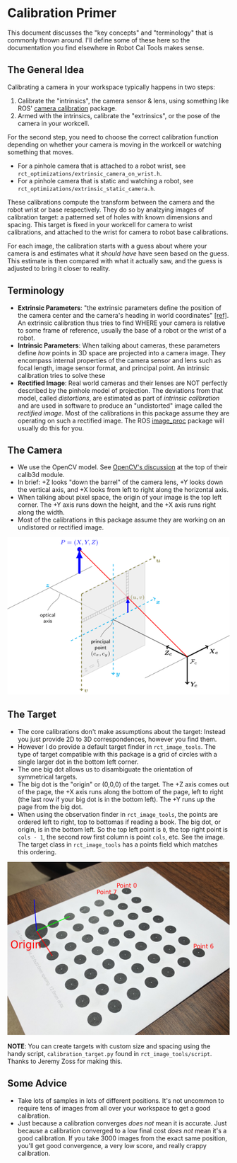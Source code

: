 # Calibration Primer
This document discusses the "key concepts" and "terminology" that is commonly thrown around. I'll define some of these here so the documentation you find elsewhere in Robot Cal Tools makes sense.

## The General Idea
Calibrating a camera in your workspace typically happens in two steps:
 1. Calibrate the "intrinsics", the camera sensor & lens, using something like ROS' [camera calibration](http://wiki.ros.org/camera_calibration) package.
 2. Armed with the intrinsics, calibrate the "extrinsics", or the pose of the camera in your workcell.

For the second step, you need to choose the correct calibration function depending on whether your camera is moving in the workcell or watching something that moves.
 - For a pinhole camera that is attached to a robot wrist, see `rct_optimizations/extrinsic_camera_on_wrist.h`.
 - For a pinhole camera that is static and watching a robot, see `rct_optimizations/extrinsic_static_camera.h`.

These calibrations compute the transform between the camera and the robot wrist or base respectively. They do so by analzying images of calibration target: a
patterned set of holes with known dimensions and spacing. This target is fixed in your workcell for camera to wrist calibrations, and attached to the wrist for
camera to robot base calibrations.

For each image, the calibration starts with a guess about where your camera is and estimates what it *should have* have seen based on the guess. This estimate
is then compared with what it actually saw, and the guess is adjusted to bring it closer to reality.

## Terminology
 - **Extrinsic Parameters**: "the extrinsic parameters define the position of the camera center and the camera's heading in world coordinates" [\[ref\]](https://en.wikipedia.org/wiki/Camera_resectioning#Extrinsic_parameters). An extrinsic calibration thus tries to find WHERE your camera is relative to some frame of reference, usually the base of a robot or the wrist of a robot.
 - **Intrinsic Parameters**: When talking about cameras, these parameters define *how* points in 3D space are projected into a camera image. They encompass internal properties of the camera sensor and lens such as focal length, image sensor format, and principal point. An intrinsic calibration tries to solve these
 - **Rectified Image**: Real world cameras and their lenses are NOT perfectly described by the pinhole model of projection. The deviations from that model, called *distortions*, are estimated as part of *intrinsic calibration* and are used in software to produce an "undistorted" image called the *rectified image*. Most of the calibrations in this package assume they are operating on such a rectified image. The ROS  [image_proc](http://wiki.ros.org/image_proc) package will usually do this for you.

## The Camera
 - We use the OpenCV model. See [OpenCV's discussion](https://docs.opencv.org/2.4/modules/calib3d/doc/camera_calibration_and_3d_reconstruction.html) at the top of their calib3d module.
 - In brief: +Z looks "down the barrel" of the camera lens, +Y looks down the vertical axis, and +X looks from left to right along  the horizontal axis.
 - When talking about pixel space, the origin of your image is the top left corner. The +Y axis runs down the height, and the +X axis runs right along the width.
 - Most of the calibrations in this package assume they are working on an undistored or rectified image.

![OpenCV Camera Model](docs/pinhole_camera_model.png)

## The Target
- The core calibrations don't make assumptions about the target: Instead you just provide 2D to 3D correspondences, however you find them.
- However I do provide a default target finder in `rct_image_tools`. The type of target compatible with this package is a grid of circles with a single larger dot in the bottom left corner.
- The one big dot allows us to disambiguate the orientation of symmetrical targets.
- The big dot is the "origin" or (0,0,0) of the target. The +Z axis comes out of the page, the +X axis runs along the bottom of the page, left to right (the last row if your big dot is in the bottom left). The +Y runs up the page from the big dot.
- When using the observation finder in `rct_image_tools`, the points are ordered left to right, top to bottomas if reading a book. The big dot, or origin, is in the bottom left. So the top left point is `0`, the top right point is `cols - 1`, the second row first column is point `cols`, etc. See the image. The target class in `rct_image_tools` has a points field which matches this ordering.

![Calibration Target](docs/mod_circle_target_annotated.png)

**NOTE**: You can create targets with custom size and spacing using the handy script, `calibration_target.py` found in `rct_image_tools/script`. Thanks to Jeremy Zoss for making this.

## Some Advice
 - Take lots of samples in lots of different positions. It's not uncommon to require tens of images from all over your workspace to get a good calibration.
 - Just because a calibration converges *does not* mean it is accurate. Just because a calibration converged to a low final cost *does not* mean it's a good calibration. If you take 3000 images from the exact same position, you'll get good convergence, a very low score, and really crappy calibration.
 
